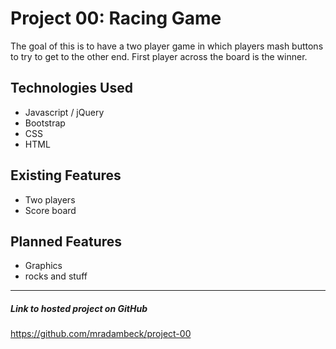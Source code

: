 # Project 00: Racing Game

The goal of this is to have a two player game in which players mash buttons to try to get to the other end.  First player across the board is the winner.

## Technologies Used

- Javascript / jQuery
- Bootstrap
- CSS
- HTML

## Existing Features

- Two players
- Score board

## Planned Features

- Graphics
- rocks and stuff

---

##### Link to hosted project on GitHub
https://github.com/mradambeck/project-00
